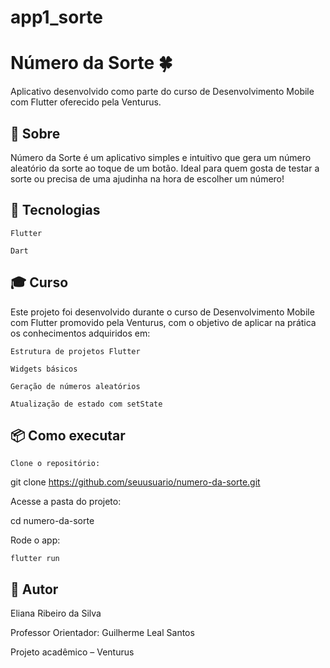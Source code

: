 # app1_sorte

# Número da Sorte 🍀

Aplicativo desenvolvido como parte do curso de Desenvolvimento Mobile com Flutter oferecido pela Venturus.

## 📱 Sobre

Número da Sorte é um aplicativo simples e intuitivo que gera um número aleatório da sorte ao toque de um botão. Ideal para quem gosta de testar a sorte ou precisa de uma ajudinha na hora de escolher um número!

## 🚀 Tecnologias

    Flutter

    Dart

## 🎓 Curso

Este projeto foi desenvolvido durante o curso de Desenvolvimento Mobile com Flutter promovido pela Venturus, com o objetivo de aplicar na prática os conhecimentos adquiridos em:

    Estrutura de projetos Flutter

    Widgets básicos

    Geração de números aleatórios

    Atualização de estado com setState

## 📦 Como executar

    Clone o repositório:

git clone https://github.com/seuusuario/numero-da-sorte.git

Acesse a pasta do projeto:

cd numero-da-sorte

Rode o app:

    flutter run

## 🧠 Autor

Eliana Ribeiro da Silva

Professor Orientador: Guilherme Leal Santos

Projeto acadêmico – Venturus
